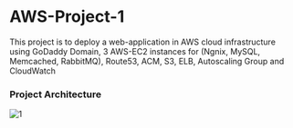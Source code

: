 # AWS-Project-1
This project is to deploy a web-application in AWS cloud infrastructure using GoDaddy Domain, 3 AWS-EC2 instances for (Ngnix, MySQL, Memcached, RabbitMQ), Route53, ACM, S3, ELB, Autoscaling Group and CloudWatch

### Project Architecture
![1](https://user-images.githubusercontent.com/106590073/180603951-d61037e6-1a0a-4525-b018-3dbed6a49dd7.jpg)

